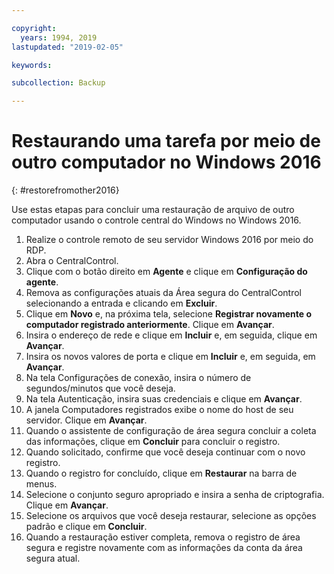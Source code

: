 ```yaml
---

copyright:
  years: 1994, 2019
lastupdated: "2019-02-05"

keywords:

subcollection: Backup

---
```


# Restaurando uma tarefa por meio de outro computador no Windows 2016
{: #restorefromother2016}

Use estas etapas para concluir uma restauração de arquivo de outro computador usando o controle central do Windows no Windows 2016.

1. Realize o controle remoto de seu servidor Windows 2016 por meio do RDP.
2. Abra o CentralControl.
3. Clique com o botão direito em **Agente** e clique em **Configuração do agente**.
4. Remova as configurações atuais da Área segura do CentralControl selecionando a entrada e clicando em
**Excluir**.
5. Clique em **Novo** e, na próxima tela, selecione **Registrar novamente o computador registrado anteriormente**. Clique em **Avançar**.
6. Insira o endereço de rede e clique em **Incluir** e, em seguida, clique em **Avançar**.
7. Insira os novos valores de porta e clique em **Incluir** e, em seguida, em **Avançar**.
8. Na tela Configurações de conexão, insira o número de segundos/minutos que você deseja.
9. Na tela Autenticação, insira suas credenciais e clique em **Avançar**.
10. A janela Computadores registrados exibe o nome do host de seu servidor. Clique em **Avançar**.
11.	Quando o assistente de configuração de área segura concluir a coleta das informações, clique em
**Concluir** para concluir o registro.
12. Quando solicitado, confirme que você deseja continuar com o novo registro.
13. Quando o registro for concluído, clique em **Restaurar** na barra de menus.
9.	Selecione o conjunto seguro apropriado e insira a senha de criptografia. Clique em **Avançar**.
10.	Selecione os arquivos que você deseja restaurar, selecione as opções padrão e clique em **Concluir**.
11.	Quando a restauração estiver completa, remova o registro de área segura e registre novamente com as informações da conta da área segura atual.
